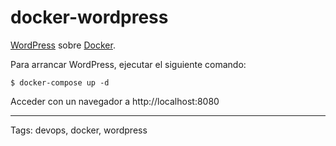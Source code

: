 # docker-wordpress
[WordPress](https://es.wordpress.org/) sobre [Docker](https://www.docker.com/).

Para arrancar WordPress, ejecutar el siguiente comando:
```
$ docker-compose up -d
```

Acceder con un navegador a http://localhost:8080

---

Tags: devops, docker, wordpress
